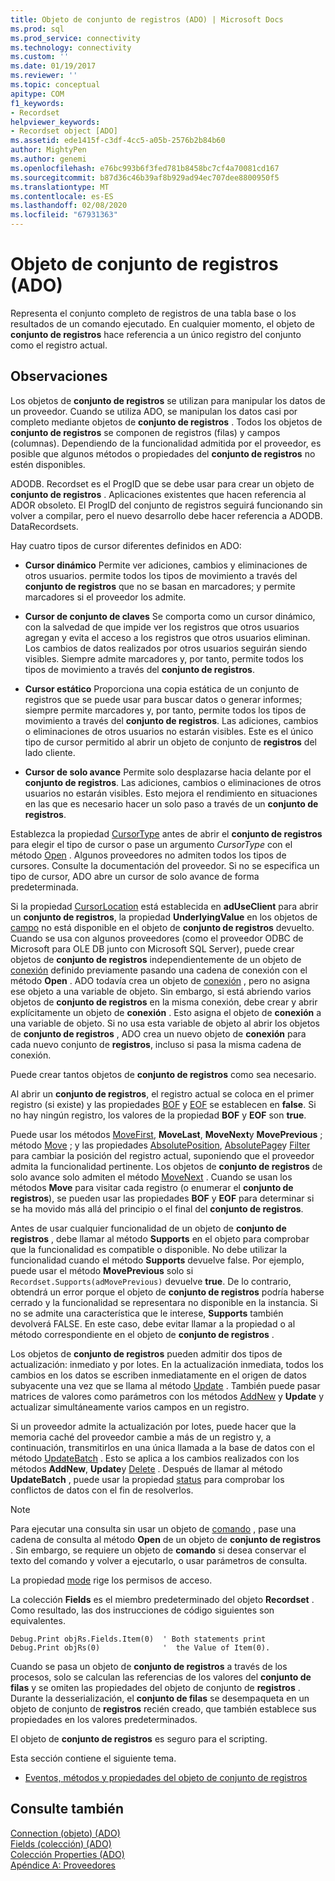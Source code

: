 ```yaml
---
title: Objeto de conjunto de registros (ADO) | Microsoft Docs
ms.prod: sql
ms.prod_service: connectivity
ms.technology: connectivity
ms.custom: ''
ms.date: 01/19/2017
ms.reviewer: ''
ms.topic: conceptual
apitype: COM
f1_keywords:
- Recordset
helpviewer_keywords:
- Recordset object [ADO]
ms.assetid: ede1415f-c3df-4cc5-a05b-2576b2b84b60
author: MightyPen
ms.author: genemi
ms.openlocfilehash: e76bc993b6f3fed781b8458bc7cf4a70081cd167
ms.sourcegitcommit: b87d36c46b39af8b929ad94ec707dee8800950f5
ms.translationtype: MT
ms.contentlocale: es-ES
ms.lasthandoff: 02/08/2020
ms.locfileid: "67931363"
---
```

# <a name="recordset-object-ado"></a>Objeto de conjunto de registros (ADO)
Representa el conjunto completo de registros de una tabla base o los resultados de un comando ejecutado. En cualquier momento, el objeto de **conjunto de registros** hace referencia a un único registro del conjunto como el registro actual.  
  
## <a name="remarks"></a>Observaciones  
 Los objetos de **conjunto de registros** se utilizan para manipular los datos de un proveedor. Cuando se utiliza ADO, se manipulan los datos casi por completo mediante objetos de **conjunto de registros** . Todos los objetos de **conjunto de registros** se componen de registros (filas) y campos (columnas). Dependiendo de la funcionalidad admitida por el proveedor, es posible que algunos métodos o propiedades del **conjunto de registros** no estén disponibles.  
  
 ADODB. Recordset es el ProgID que se debe usar para crear un objeto de **conjunto de registros** . Aplicaciones existentes que hacen referencia al ADOR obsoleto. El ProgID del conjunto de registros seguirá funcionando sin volver a compilar, pero el nuevo desarrollo debe hacer referencia a ADODB. DataRecordsets.  
  
 Hay cuatro tipos de cursor diferentes definidos en ADO:  
  
-   **Cursor dinámico** Permite ver adiciones, cambios y eliminaciones de otros usuarios. permite todos los tipos de movimiento a través del **conjunto de registros** que no se basan en marcadores; y permite marcadores si el proveedor los admite.  
  
-   **Cursor de conjunto de claves** Se comporta como un cursor dinámico, con la salvedad de que impide ver los registros que otros usuarios agregan y evita el acceso a los registros que otros usuarios eliminan. Los cambios de datos realizados por otros usuarios seguirán siendo visibles. Siempre admite marcadores y, por tanto, permite todos los tipos de movimiento a través del **conjunto de registros**.  
  
-   **Cursor estático** Proporciona una copia estática de un conjunto de registros que se puede usar para buscar datos o generar informes; siempre permite marcadores y, por tanto, permite todos los tipos de movimiento a través del **conjunto de registros**. Las adiciones, cambios o eliminaciones de otros usuarios no estarán visibles. Este es el único tipo de cursor permitido al abrir un objeto de conjunto de **registros** del lado cliente.  
  
-   **Cursor de solo avance** Permite solo desplazarse hacia delante por el **conjunto de registros**. Las adiciones, cambios o eliminaciones de otros usuarios no estarán visibles. Esto mejora el rendimiento en situaciones en las que es necesario hacer un solo paso a través de un **conjunto de registros**.  
  
 Establezca la propiedad [CursorType](../../../ado/reference/ado-api/cursortype-property-ado.md) antes de abrir el **conjunto de registros** para elegir el tipo de cursor o pase un argumento *CursorType* con el método [Open](../../../ado/reference/ado-api/open-method-ado-recordset.md) . Algunos proveedores no admiten todos los tipos de cursores. Consulte la documentación del proveedor. Si no se especifica un tipo de cursor, ADO abre un cursor de solo avance de forma predeterminada.  
  
 Si la propiedad [CursorLocation](../../../ado/reference/ado-api/cursorlocation-property-ado.md) está establecida en **adUseClient** para abrir un **conjunto de registros**, la propiedad **UnderlyingValue** en los objetos de [campo](../../../ado/reference/ado-api/field-object.md) no está disponible en el objeto de **conjunto de registros** devuelto. Cuando se usa con algunos proveedores (como el proveedor ODBC de Microsoft para OLE DB junto con Microsoft SQL Server), puede crear objetos de **conjunto de registros** independientemente de un objeto de [conexión](../../../ado/reference/ado-api/connection-object-ado.md) definido previamente pasando una cadena de conexión con el método **Open** . ADO todavía crea un objeto de [conexión](../../../ado/reference/ado-api/connection-object-ado.md) , pero no asigna ese objeto a una variable de objeto. Sin embargo, si está abriendo varios objetos de **conjunto de registros** en la misma conexión, debe crear y abrir explícitamente un objeto de **conexión** . Esto asigna el objeto de **conexión** a una variable de objeto. Si no usa esta variable de objeto al abrir los objetos de **conjunto de registros** , ADO crea un nuevo objeto de **conexión** para cada nuevo conjunto de **registros**, incluso si pasa la misma cadena de conexión.  
  
 Puede crear tantos objetos de **conjunto de registros** como sea necesario.  
  
 Al abrir un **conjunto de registros**, el registro actual se coloca en el primer registro (si existe) y las propiedades [BOF](../../../ado/reference/ado-api/bof-eof-properties-ado.md) y [EOF](../../../ado/reference/ado-api/bof-eof-properties-ado.md) se establecen en **false**. Si no hay ningún registro, los valores de la propiedad **BOF** y **EOF** son **true**.  
  
 Puede usar los métodos [MoveFirst](../../../ado/reference/ado-api/movefirst-movelast-movenext-and-moveprevious-methods-ado.md), **MoveLast**, **MoveNext**y **MovePrevious** ; método [Move](../../../ado/reference/ado-api/move-method-ado.md) ; y las propiedades [AbsolutePosition](../../../ado/reference/ado-api/absoluteposition-property-ado.md), [AbsolutePage](../../../ado/reference/ado-api/absolutepage-property-ado.md)y [Filter](../../../ado/reference/ado-api/filter-property.md) para cambiar la posición del registro actual, suponiendo que el proveedor admita la funcionalidad pertinente. Los objetos de **conjunto de registros** de solo avance solo admiten el método [MoveNext](../../../ado/reference/ado-api/movefirst-movelast-movenext-and-moveprevious-methods-ado.md) . Cuando se usan los métodos **Move** para visitar cada registro (o enumerar el **conjunto de registros**), se pueden usar las propiedades **BOF** y **EOF** para determinar si se ha movido más allá del principio o el final del **conjunto de registros**.  
  
 Antes de usar cualquier funcionalidad de un objeto de **conjunto de registros** , debe llamar al método **Supports** en el objeto para comprobar que la funcionalidad es compatible o disponible. No debe utilizar la funcionalidad cuando el método **Supports** devuelve false. Por ejemplo, puede usar el método **MovePrevious** solo si `Recordset.Supports(adMovePrevious)` devuelve **true**. De lo contrario, obtendrá un error porque el objeto de **conjunto de registros** podría haberse cerrado y la funcionalidad se representara no disponible en la instancia. Si no se admite una característica que le interese, **Supports** también devolverá FALSE. En este caso, debe evitar llamar a la propiedad o al método correspondiente en el objeto de **conjunto de registros** .  
  
 Los objetos de **conjunto de registros** pueden admitir dos tipos de actualización: inmediato y por lotes. En la actualización inmediata, todos los cambios en los datos se escriben inmediatamente en el origen de datos subyacente una vez que se llama al método [Update](../../../ado/reference/ado-api/update-method.md) . También puede pasar matrices de valores como parámetros con los métodos [AddNew](../../../ado/reference/ado-api/addnew-method-ado.md) y **Update** y actualizar simultáneamente varios campos en un registro.  
  
 Si un proveedor admite la actualización por lotes, puede hacer que la memoria caché del proveedor cambie a más de un registro y, a continuación, transmitirlos en una única llamada a la base de datos con el método [UpdateBatch](../../../ado/reference/ado-api/updatebatch-method.md) . Esto se aplica a los cambios realizados con los métodos **AddNew**, **Update**y [Delete](../../../ado/reference/ado-api/delete-method-ado-recordset.md) . Después de llamar al método **UpdateBatch** , puede usar la propiedad [status](../../../ado/reference/ado-api/status-property-ado-recordset.md) para comprobar los conflictos de datos con el fin de resolverlos.  
  
> [!NOTE]
>  Para ejecutar una consulta sin usar un objeto de [comando](../../../ado/reference/ado-api/command-object-ado.md) , pase una cadena de consulta al método **Open** de un objeto de **conjunto de registros** . Sin embargo, se requiere un objeto de **comando** si desea conservar el texto del comando y volver a ejecutarlo, o usar parámetros de consulta.  
  
 La propiedad [mode](../../../ado/reference/ado-api/mode-property-ado.md) rige los permisos de acceso.  
  
 La colección **Fields** es el miembro predeterminado del objeto **Recordset** . Como resultado, las dos instrucciones de código siguientes son equivalentes.  
  
```  
Debug.Print objRs.Fields.Item(0)  ' Both statements print   
Debug.Print objRs(0)              '  the Value of Item(0).  
```  
  
 Cuando se pasa un objeto de **conjunto de registros** a través de los procesos, solo se calculan las referencias de los valores del **conjunto de filas** y se omiten las propiedades del objeto de conjunto de **registros** . Durante la desserialización, el **conjunto de filas** se desempaqueta en un objeto de conjunto de **registros** recién creado, que también establece sus propiedades en los valores predeterminados.  
  
 El objeto de **conjunto de registros** es seguro para el scripting.  
  
 Esta sección contiene el siguiente tema.  
  
-   [Eventos, métodos y propiedades del objeto de conjunto de registros](../../../ado/reference/ado-api/recordset-object-properties-methods-and-events.md)  
  
## <a name="see-also"></a>Consulte también  
 [Connection (objeto) (ADO)](../../../ado/reference/ado-api/connection-object-ado.md)   
 [Fields (colección) (ADO)](../../../ado/reference/ado-api/fields-collection-ado.md)   
 [Colección Properties (ADO)](../../../ado/reference/ado-api/properties-collection-ado.md)   
 [Apéndice A: Proveedores](../../../ado/guide/appendixes/appendix-a-providers.md)
